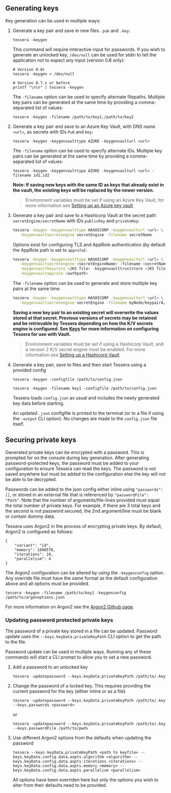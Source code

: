 ## Generating keys
 
Key generation can be used in multiple ways:

1. Generate a key pair and save in new files `.pub` and `.key`:  
    ```
    tessera -keygen
    ```
    This command will require interactive input for passwords. 
If you wish to generate an unlocked key, `/dev/null` can be used for stdin to tell the application not to expect any input (version 0.8 only):
    ```
    # Version 0.8+
    tessera -keygen < /dev/null

    # Version 0.7.x or before
    printf "\n\n" | tessera -keygen
    ```

    The `-filename` option can be used to specify alternate filepaths.  Multiple key pairs can be generated at the same time by providing a comma-separated list of values:
    ```
    tessera -keygen -filename /path/to/key1,/path/to/key2
    ```

1. Generate a key pair and save to an Azure Key Vault, with DNS name `<url>`, as secrets with IDs `Pub` and `Key`:
    ```
    tessera -keygen -keygenvaulttype AZURE -keygenvaulturl <url>
    ```
    
    The `-filename` option can be used to specify alternate IDs.  Multiple key pairs can be generated at the same time by providing a comma-separated list of values:
    ```
    tessera -keygen -keygenvaulttype AZURE -keygenvaulturl <url> -filename id1,id2
    ```
    
    **Note: If saving new keys with the same ID as keys that already exist in the vault, the existing keys will be replaced by the newer version.**
    
    > Environment variables must be set if using an Azure Key Vault, for more information see [Setting up an Azure key vault](../Setting%20up%20an%20Azure%20Key%20Vault)
    
1. Generate a key pair and save to a Hashicorp Vault at the secret path `secretEngine/secretName` with IDs `publicKey` and `privateKey`:
    ```bash
    tessera -keygen -keygenvaulttype HASHICORP -keygenvaulturl <url> \
       -keygenvaultsecretengine secretEngine -filename secretName 
    ```
    Options exist for configuring TLS and AppRole authentication (by default the AppRole path is set to `approle`):
    ```bash
    tessera -keygen -keygenvaulttype HASHICORP -keygenvaulturl <url> \
       -keygenvaultsecretengine <secretEngineName> -filename <secretName> \
       -keygenvaultkeystore <JKS file> -keygenvaulttruststore <JKS file> \
       -keygenvaultapprole <authpath>
    ```
    The `-filename` option can be used to generate and store multiple key pairs at the same time:
    ```bash
    tessera -keygen -keygenvaulttype HASHICORP -keygenvaulturl <url> \
       -keygenvaultsecretengine secretEngine -filename myNode/keypairA,myNode/keypairB 
    ```
    **Saving a new key pair to an existing secret will overwrite the values stored at that secret.  Previous versions of secrets may be retained and be retrievable by Tessera depending on how the K/V secrets engine is configured.  See [Keys](../../../Configuration/Keys) for more information on configuring Tessera for use with Vault.**
    
    > Environment variables must be set if using a Hashicorp Vault, and a version 2 K/V secret engine must be enabled.  For more information see [Setting up a Hashicorp Vault](../Setting%20up%20a%20Hashicorp%20Vault).

1. Generate a key pair, save to files and then start Tessera using a provided config
    ```
    tessera -keygen -configfile /path/to/config.json
    ```
    ```
    tessera -keygen -filename key1 -configfile /path/to/config.json 
    ```
    Tessera loads `config.json` as usual and includes the newly generated key data before starting.  
    
    An updated `.json` configfile is printed to the terminal (or to a file if using the `-output` CLI option).  No changes are made to the `config.json` file itself.

## Securing private keys
Generated private keys can be encrypted with a password.  This is prompted for on the console during key generation.  After generating password-protected keys, the password must be added to your configuration to ensure Tessera can read the keys.  The password is not saved anywhere but must be added to the configuration else the key will not be able to be decrypted.  

Passwords can be added to the json config either inline using `"passwords":[]`, or stored in an external file that is referenced by `"passwordFile": "Path"`.  Note that the number of arguments/file-lines provided must equal the total number of private keys.  For example, if there are 3 total keys and the second is not password secured, the 2nd argument/line must be blank or contain dummy data.

Tessera uses Argon2 in the process of encrypting private keys.  By default, Argon2 is configured as follows:
```
{
    "variant": "id",
    "memory": 1048576,
    "iterations": 10,
    "parallelism": 4
}
```
The Argon2 configuration can be altered by using the `-keygenconfig` option.  Any override file must have the same format as the default configuration above and all options must be provided.
```
tessera -keygen -filename /path/to/key1 -keygenconfig /path/to/argonoptions.json
```

For more information on Argon2 see the [Argon2 Github page](https://github.com/P-H-C/phc-winner-argon2).

### Updating password protected private keys
The password of a private key stored in a file can be updated.  Password update uses the `--keys.keyData.privateKeyPath` CLI option to get the path to the file. 

Password update can be used in multiple ways.  Running any of these commands will start a CLI prompt to allow you to set a new password.

1. Add a password to an unlocked key
    ```
    tessera -updatepassword --keys.keyData.privateKeyPath /path/to/.key
    ```
    
1. Change the password of a locked key.  This requires providing the current password for the key (either inline or as a file)
    ```
    tessera -updatepassword --keys.keyData.privateKeyPath /path/to/.key --keys.passwords <password>
    ```
    or
    ```
    tessera -updatepassword --keys.keyData.privateKeyPath /path/to/.key --keys.passwordFile /path/to/pwds
    ```

1. Use different Argon2 options from the defaults when updating the password
    ```
    tessera --keys.keyData.privateKeyPath <path to keyfile> --keys.keyData.config.data.aopts.algorithm <algorithm> --keys.keyData.config.data.aopts.iterations <iterations> --keys.keyData.config.data.aopts.memory <memory> --keys.keyData.config.data.aopts.parallelism <parallelism>
    ```
    All options have been overriden here but only the options you wish to alter from their defaults need to be provided.
